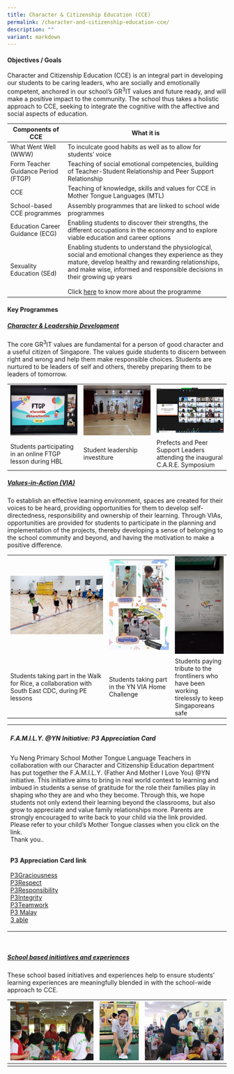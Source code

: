 ```yaml
---
title: Character & Citizenship Education (CCE)
permalink: /character-and-citizenship-education-cce/
description: ""
variant: markdown
---
```

#### Objectives / Goals

Character and Citizenship Education (CCE) is an integral part in developing our students to be caring leaders, who are socially and emotionally competent, anchored in our school’s GR<sup>3</sup>IT values and future ready, and will make a positive impact to the community. The school thus takes a holistic approach to CCE, seeking to integrate the cognitive with the affective and social aspects of education.

| Components of CCE | What it is |
|---|---|
| What Went Well (WWW) | To inculcate good habits as well as to allow for students’ voice |
| Form Teacher Guidance Period (FTGP) | Teaching of social emotional competencies, building of Teacher-Student Relationship and Peer Support Relationship |
| CCE | Teaching of knowledge, skills and values for CCE in Mother Tongue Languages (MTL) |
| School-based CCE programmes | Assembly programmes that are linked to school wide programmes |
| Education Career Guidance (ECG) | Enabling students to discover their strengths, the different occupations in the economy and to explore viable education and career options |
| Sexuality Education (SEd) | Enabling students to understand the physiological, social and emotional changes they experience as they mature, develop healthy and rewarding relationships, and make wise, informed and responsible decisions in their growing up years <br><br>Click [here](https://www.yunengpri.moe.edu.sg/sexuality-education-sed/) to know more about the programme |

#### Key Programmes

<h5><u>Character &amp; Leadership Development</u></h5>

The core GR<sup>3</sup>IT values are fundamental for a person of good character and a useful citizen of Singapore. The values guide students to discern between right and wrong and help them make responsible choices. Students are nurtured to be leaders of self and others, thereby preparing them to be leaders of tomorrow.
<table>
  <tbody><tr>
    <td width="33%">
			<img src="/images/1-300x225.jpg">
		</td>
    <td width="33%">
			<img src="/images/2-300x225.jpg">
		</td>
		<td width="33%">
			<img src="/images/3-300x200.jpg">
		</td>
	</tr>
  <tr>
    <td>Students participating in an online FTGP lesson during HBL</td>
    <td>Student leadership investiture</td>
    <td>Prefects and Peer Support Leaders attending the inaugural C.A.R.E. Symposium</td>
  </tr>
</tbody></table>

<h5><u>Values-in-Action (VIA)</u></h5>

To establish an effective learning environment, spaces are created for their voices to be heard, providing opportunities for them to develop self-directedness, responsibility and ownership of their learning. Through VIAs, opportunities are provided for students to participate in the planning and implementation of the projects, thereby developing a sense of belonging to the school community and beyond, and having the motivation to make a positive difference.

<table>
  <tbody><tr>
    <td width="45%">
			<img src="/images/4VIA.jpg">
		</td>
    <td width="30%">
			<img src="/images/5-199x300.jpg">
		</td>
		<td width="25%">
			<img src="/images/6-150x300.jpg">
		</td>
  </tr>
  <tr>
    <td>Students taking part in the Walk for Rice, a collaboration with South East CDC, during PE lessons</td>
    <td>Students taking part in the YN VIA Home Challenge</td>
    <td>Students paying tribute to the frontliners who have been working tirelessly to keep Singaporeans safe</td>
  </tr>
</tbody></table>

<table>
	<tbody><tr>
		<td colspan="3">
			<h5>F.A.M.I.L.Y. @YN Initiative: P3 Appreciation Card</h5>
		</td>
	</tr>
	<tr>
		<td colspan="3">	   
Yu Neng Primary School Mother Tongue Language Teachers in collaboration with our Character
and Citizenship Education department has put together the F.A.M.I.L.Y. (Father And Mother I
Love You) @YN initiative. This initiative aims to bring in real world context to learning and
imbued in students a sense of gratitude for the role their families play in shaping who they are
and who they become. Through this, we hope students not only extend their learning beyond
the classrooms, but also grow to appreciate and value family relationships more.
Parents are strongly encouraged to write back to your child via the link provided. Please refer to
your child’s Mother Tongue classes when you click on the link. <br>Thank you..<br><br>
			
**P3 Appreciation Card link**<br><br>
    <a target="_blank" href="https://padlet.com/zhu_xj/remake-of-3gr-vswf7pm7l4bw2k42">P3Graciousness</a><br>
    <a target="_blank" href="https://padlet.com/lim_hl/remake-of-3rp-pzqcp7d56pxt839p">P3Respect</a><br>
    <a target="_blank" href="https://padlet.com/thia_yoke_ping/3ry-18-8-98bhcnhkd5vs2x4c">P3Responsibility</a><br>
    <a target="_blank" href="https://padlet.com/mdmloke/3in-vydel0to5vctk3mr">P3Integrity</a><br>
    <a target="_blank" href="https://padlet.com/mdmloke/3tm-i3dduzl1x1ctqjkp">P3Teamwork</a><br>
    <a target="_blank" href="https://padlet.com/mdmloke/3tm-i3dduzl1x1ctqjkp">P3 Malay</a><br>
    <a target="_blank" href="https://padlet.com/mdmloke/3able-rrxp1prtehpt0318">3 able</a>
		</td>
	</tr>
</tbody></table><br>

<h5><u>School based initiatives and experiences</u></h5>

These school based initiatives and experiences help to ensure students’ learning experiences are meaningfully blended in with the school-wide approach to CCE.

| ![](/images/citizen1.jpg) | ![](/images/citizen2.jpg) | ![](/images/citizen3.jpg) | 
|---|---|---|
|  |  | |